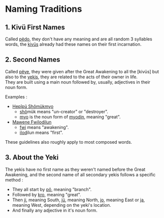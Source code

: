 
# Naming Traditions

## 1. Kivü First Names

Called [pëdo](../Kivümi%20Language/Kivümi%20Dictionary/pëdo.md), they don't have any meaning and are all random 3 syllables words, the [kivüs](../Kivümi%20Language/Kivümi%20Dictionary/kivü.md) already had these names on their first incarnation.  

## 2. Second Names

Called [pëye](../Kivümi%20Language/Kivümi%20Dictionary/pëye.md), they were given after the Great Awakening to all the [kivüs] but also to the [yekis](../Kivümi%20Language/Kivümi%20Dictionary/yeki.md), they are related to the acts of their owner in life.  
They are built using a main noun followed by, usually, adjectives in their noun form.  

Examples :
- [Hepîpü Shômükmyo](../Characters/Hepïpü%20Shömükmyo.md)
	- [shô](../Kivümi%20Language/Kivümi%20Dictionary/shô.md)mük means "un-creator" or "destroyer".  
	- [myo](../Kivümi%20Language/Kivümi%20Dictionary/myo.md) is the noun form of [myodin](../Kivümi%20Language/Kivümi%20Dictionary/myodin.md), meaning "great".  
- [Mawene Fwilodilun](../Characters/Mawene%20Fwilodilun.md)
	- [fwi](../Kivümi%20Language/Kivümi%20Dictionary/fwi.md) means "awakening".  
	- [ilod](../Kivümi%20Language/Kivümi%20Dictionary/ilod.md)ilun means "first".

These guidelines also roughly apply to most composed words.  

## 3. About the Yeki

The yekis have no first name as they weren't named before the Great Awakening, and the second name of all secondary yekis follows a specific method :  
- They all start by [pô](../Kivümi%20Language/Kivümi%20Dictionary/pö.md), meaning "branch".
- Followed by [kro](../Kivümi%20Language/Kivümi%20Dictionary/kro.md), meaning "great".
- Then [ji](../Kivümi%20Language/Kivümi%20Dictionary/ji.md), meaning South, [jü](../Kivümi%20Language/Kivümi%20Dictionary/jü.md), meaning North, [jo](../Kivümi%20Language/Kivümi%20Dictionary/jo.md), meaning East or [ja](../Kivümi%20Language/Kivümi%20Dictionary/ja.md), meaning West, depending on the yeki's location.
- And finally any adjective in it's noun form.